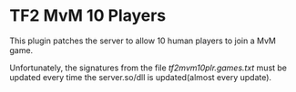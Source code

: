 # TF2 MvM 10 Players

This plugin patches the server to allow 10 human players to join a MvM game.

Unfortunately, the signatures from the file *tf2mvm10plr.games.txt* must be updated every time the server.so/dll is updated(almost every update).